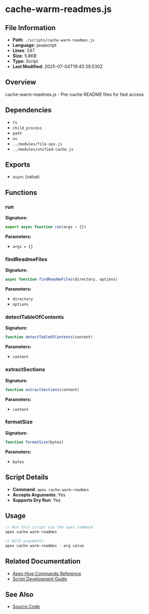 # cache-warm-readmes.js

## File Information

- **Path**: `./scripts/cache-warm-readmes.js`
- **Language**: javascript
- **Lines**: 247
- **Size**: 5.8KB
- **Type**: Script
- **Last Modified**: 2025-07-04T19:45:39.530Z

## Overview

cache-warm-readmes.js - Pre-cache README files for fast access

## Dependencies

- `fs`
- `child_process`
- `path`
- `os`
- `../modules/file-ops.js`
- `../modules/unified-cache.js`

## Exports

- `async` (value)

## Functions

### run

**Signature:**
```javascript
export async function run(args = {})
```

**Parameters:**
- `args = {}`

### findReadmeFiles

**Signature:**
```javascript
async function findReadmeFiles(directory, options)
```

**Parameters:**
- `directory`
- `options`

### detectTableOfContents

**Signature:**
```javascript
function detectTableOfContents(content)
```

**Parameters:**
- `content`

### extractSections

**Signature:**
```javascript
function extractSections(content)
```

**Parameters:**
- `content`

### formatSize

**Signature:**
```javascript
function formatSize(bytes)
```

**Parameters:**
- `bytes`

## Script Details

- **Command**: `apex cache-warm-readmes`
- **Accepts Arguments**: Yes
- **Supports Dry Run**: Yes

## Usage

```javascript
// Run this script via the apex command
apex cache-warm-readmes

// With arguments
apex cache-warm-readmes --arg value
```

## Related Documentation

- [Apex Hive Commands Reference](../architecture/reference/commands/)
- [Script Development Guide](../development/scripts/)

## See Also

- [Source Code](./scripts/cache-warm-readmes.js)
